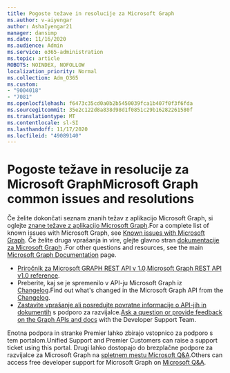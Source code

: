 ```yaml
---
title: Pogoste težave in resolucije za Microsoft Graph
ms.author: v-aiyengar
author: AshaIyengar21
manager: dansimp
ms.date: 11/16/2020
ms.audience: Admin
ms.service: o365-administration
ms.topic: article
ROBOTS: NOINDEX, NOFOLLOW
localization_priority: Normal
ms.collection: Adm_O365
ms.custom:
- "9004018"
- "7081"
ms.openlocfilehash: f6473c35cd0a0b2b5450039fca1b407f0f3f6fda
ms.sourcegitcommit: 35e2c122d8a838d98d1f0851c29b16282261580f
ms.translationtype: MT
ms.contentlocale: sl-SI
ms.lasthandoff: 11/17/2020
ms.locfileid: "49089140"
---
```

# <a name="microsoft-graph-common-issues-and-resolutions"></a><span data-ttu-id="39065-102">Pogoste težave in resolucije za Microsoft Graph</span><span class="sxs-lookup"><span data-stu-id="39065-102">Microsoft Graph common issues and resolutions</span></span>

<span data-ttu-id="39065-103">Če želite dokončati seznam znanih težav z aplikacijo Microsoft Graph, si oglejte [znane težave z aplikacijo Microsoft Graph](https://docs.microsoft.com/graph/known-issues).</span><span class="sxs-lookup"><span data-stu-id="39065-103">For a complete list of known issues with Microsoft Graph, see [Known issues with Microsoft Graph](https://docs.microsoft.com/graph/known-issues).</span></span> <span data-ttu-id="39065-104">Če želite druga vprašanja in vire, glejte glavno stran [dokumentacije za Microsoft Graph](https://docs.microsoft.com/graph/) .</span><span class="sxs-lookup"><span data-stu-id="39065-104">For other questions and resources, see the main [Microsoft Graph Documentation](https://docs.microsoft.com/graph/) page.</span></span>

- <span data-ttu-id="39065-105">[Priročnik za Microsoft GRAPH REST API v 1.0](https://docs.microsoft.com/graph/api/overview?toc=.%2Fref%2Ftoc.json&view=graph-rest-1.0).</span><span class="sxs-lookup"><span data-stu-id="39065-105">[Microsoft Graph REST API v1.0 reference](https://docs.microsoft.com/graph/api/overview?toc=.%2Fref%2Ftoc.json&view=graph-rest-1.0).</span></span>
- <span data-ttu-id="39065-106">Preberite, kaj se je spremenilo v API-ju Microsoft Graph iz [Changelog](https://docs.microsoft.com/graph/changelog).</span><span class="sxs-lookup"><span data-stu-id="39065-106">Find out what's changed in the Microsoft Graph API from the [Changelog](https://docs.microsoft.com/graph/changelog).</span></span> 
- <span data-ttu-id="39065-107">[Zastavite vprašanje ali posredujte povratne informacije o API-jih in dokumentih](https://aka.ms/GraphDeveloperSupport) s podporo za razvijalce.</span><span class="sxs-lookup"><span data-stu-id="39065-107">[Ask a question or provide feedback on the Graph APIs and docs](https://aka.ms/GraphDeveloperSupport) with the Developer Support Team.</span></span>

<span data-ttu-id="39065-108">Enotna podpora in stranke Premier lahko zbirajo vstopnico za podporo s tem portalom.</span><span class="sxs-lookup"><span data-stu-id="39065-108">Unified Support and Premier Customers can raise a support ticket using this portal.</span></span> <span data-ttu-id="39065-109">Drugi lahko dostopajo do brezplačne podpore za razvijalce za Microsoft Graph na [spletnem mestu Microsoft Q&A](https://aka.ms/AskGraph).</span><span class="sxs-lookup"><span data-stu-id="39065-109">Others can access free developer support for Microsoft Graph on [Microsoft Q&A](https://aka.ms/AskGraph).</span></span>
